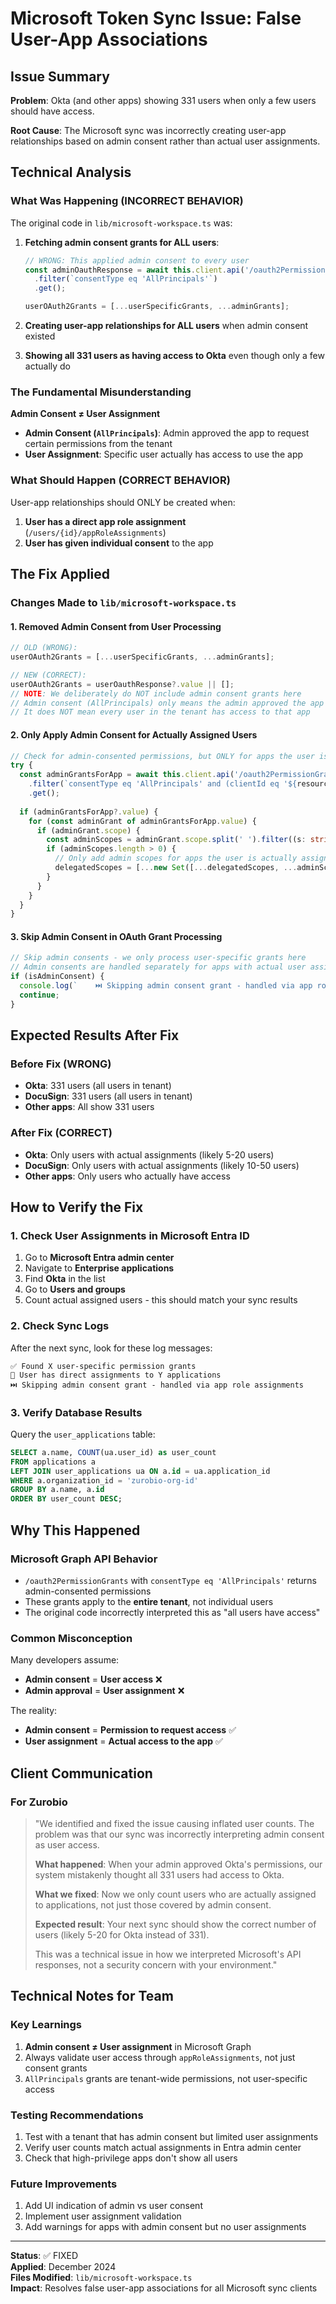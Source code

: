 # Microsoft Token Sync Issue: False User-App Associations

## Issue Summary

**Problem**: Okta (and other apps) showing 331 users when only a few users should have access.

**Root Cause**: The Microsoft sync was incorrectly creating user-app relationships based on admin consent rather than actual user assignments.

## Technical Analysis

### What Was Happening (INCORRECT BEHAVIOR)

The original code in `lib/microsoft-workspace.ts` was:

1. **Fetching admin consent grants for ALL users**:
   ```typescript
   // WRONG: This applied admin consent to every user
   const adminOauthResponse = await this.client.api('/oauth2PermissionGrants')
     .filter(`consentType eq 'AllPrincipals'`)
     .get();
   
   userOAuth2Grants = [...userSpecificGrants, ...adminGrants];
   ```

2. **Creating user-app relationships for ALL users** when admin consent existed
3. **Showing all 331 users as having access to Okta** even though only a few actually do

### The Fundamental Misunderstanding

**Admin Consent ≠ User Assignment**

- **Admin Consent (`AllPrincipals`)**: Admin approved the app to request certain permissions from the tenant
- **User Assignment**: Specific user actually has access to use the app

### What Should Happen (CORRECT BEHAVIOR)

User-app relationships should ONLY be created when:
1. **User has a direct app role assignment** (`/users/{id}/appRoleAssignments`)
2. **User has given individual consent** to the app

## The Fix Applied

### Changes Made to `lib/microsoft-workspace.ts`

#### 1. Removed Admin Consent from User Processing
```typescript
// OLD (WRONG):
userOAuth2Grants = [...userSpecificGrants, ...adminGrants];

// NEW (CORRECT):
userOAuth2Grants = userOauthResponse?.value || [];
// NOTE: We deliberately do NOT include admin consent grants here
// Admin consent (AllPrincipals) only means the admin approved the app's permissions
// It does NOT mean every user in the tenant has access to that app
```

#### 2. Only Apply Admin Consent for Actually Assigned Users
```typescript
// Check for admin-consented permissions, but ONLY for apps the user is actually assigned to
try {
  const adminGrantsForApp = await this.client.api('/oauth2PermissionGrants')
    .filter(`consentType eq 'AllPrincipals' and (clientId eq '${resourceId}' or resourceId eq '${resourceId}')`)
    .get();
  
  if (adminGrantsForApp?.value) {
    for (const adminGrant of adminGrantsForApp.value) {
      if (adminGrant.scope) {
        const adminScopes = adminGrant.scope.split(' ').filter((s: string) => s.trim() !== '');
        if (adminScopes.length > 0) {
          // Only add admin scopes for apps the user is actually assigned to
          delegatedScopes = [...new Set([...delegatedScopes, ...adminScopes])];
        }
      }
    }
  }
}
```

#### 3. Skip Admin Consent in OAuth Grant Processing
```typescript
// Skip admin consents - we only process user-specific grants here
// Admin consents are handled separately for apps with actual user assignments
if (isAdminConsent) {
  console.log(`    ⏭️ Skipping admin consent grant - handled via app role assignments`);
  continue;
}
```

## Expected Results After Fix

### Before Fix (WRONG)
- **Okta**: 331 users (all users in tenant)
- **DocuSign**: 331 users (all users in tenant)
- **Other apps**: All show 331 users

### After Fix (CORRECT)
- **Okta**: Only users with actual assignments (likely 5-20 users)
- **DocuSign**: Only users with actual assignments (likely 10-50 users)
- **Other apps**: Only users who actually have access

## How to Verify the Fix

### 1. Check User Assignments in Microsoft Entra ID
1. Go to **Microsoft Entra admin center**
2. Navigate to **Enterprise applications**
3. Find **Okta** in the list
4. Go to **Users and groups**
5. Count actual assigned users - this should match your sync results

### 2. Check Sync Logs
After the next sync, look for these log messages:
```
✅ Found X user-specific permission grants
📝 User has direct assignments to Y applications
⏭️ Skipping admin consent grant - handled via app role assignments
```

### 3. Verify Database Results
Query the `user_applications` table:
```sql
SELECT a.name, COUNT(ua.user_id) as user_count
FROM applications a
LEFT JOIN user_applications ua ON a.id = ua.application_id
WHERE a.organization_id = 'zurobio-org-id'
GROUP BY a.name, a.id
ORDER BY user_count DESC;
```

## Why This Happened

### Microsoft Graph API Behavior
- `/oauth2PermissionGrants` with `consentType eq 'AllPrincipals'` returns admin-consented permissions
- These grants apply to the **entire tenant**, not individual users
- The original code incorrectly interpreted this as "all users have access"

### Common Misconception
Many developers assume:
- **Admin consent** = **User access** ❌
- **Admin approval** = **User assignment** ❌

The reality:
- **Admin consent** = **Permission to request access** ✅
- **User assignment** = **Actual access to the app** ✅

## Client Communication

### For Zurobio
> "We identified and fixed the issue causing inflated user counts. The problem was that our sync was incorrectly interpreting admin consent as user access. 
> 
> **What happened**: When your admin approved Okta's permissions, our system mistakenly thought all 331 users had access to Okta.
> 
> **What we fixed**: Now we only count users who are actually assigned to applications, not just those covered by admin consent.
> 
> **Expected result**: Your next sync should show the correct number of users (likely 5-20 for Okta instead of 331).
> 
> This was a technical issue in how we interpreted Microsoft's API responses, not a security concern with your environment."

## Technical Notes for Team

### Key Learnings
1. **Admin consent ≠ User assignment** in Microsoft Graph
2. Always validate user access through `appRoleAssignments`, not just consent grants
3. `AllPrincipals` grants are tenant-wide permissions, not user-specific access

### Testing Recommendations
1. Test with a tenant that has admin consent but limited user assignments
2. Verify user counts match actual assignments in Entra admin center
3. Check that high-privilege apps don't show all users

### Future Improvements
1. Add UI indication of admin vs user consent
2. Implement user assignment validation
3. Add warnings for apps with admin consent but no user assignments

---

**Status**: ✅ FIXED  
**Applied**: December 2024  
**Files Modified**: `lib/microsoft-workspace.ts`  
**Impact**: Resolves false user-app associations for all Microsoft sync clients
